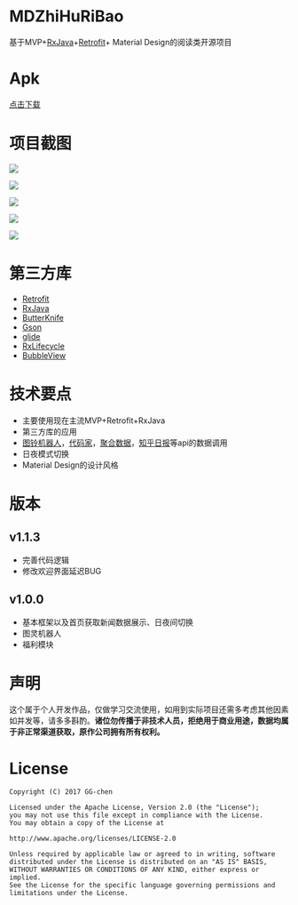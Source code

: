 # MDZhiHuRiBao
基于MVP+[RxJava](https://github.com/ReactiveX/RxJava)+[Retrofit](https://github.com/square/retrofit)+ Material Design的阅读类开源项目


# Apk

[点击下载](/screenshot/xianshi.apk)

# 项目截图

![](/screenshot/01.png)

![](/screenshot/02.png)

![](/screenshot/03.png)

![](/screenshot/04.png)

![](/screenshot/05.png)




# 第三方库
* [Retrofit](https://github.com/square/retrofit)
* [RxJava](https://github.com/ReactiveX/RxJava)
* [ButterKnife](https://github.com/JakeWharton/butterknife)
* [Gson](https://github.com/google/gson)
* [glide](https://github.com/bumptech/glide)
* [RxLifecycle](https://github.com/trello/RxLifecycle)
* [BubbleView](https://github.com/lguipeng/BubbleView)


# 技术要点

* 主要使用现在主流MVP+Retrofit+RxJava
* 第三方库的应用
* [图铃机器人](http://www.tuling123.com)，[代码家](http://gank.io)，[聚合数据](https://www.juhe.cn)，[知乎日报](https://github.com/izzyleung/ZhihuDailyPurify/wiki/%E7%9F%A5%E4%B9%8E%E6%97%A5%E6%8A%A5-API-%E5%88%86%E6%9E%90)等api的数据调用
* 日夜模式切换
* Material Design的设计风格



# 版本

## v1.1.3
* 完善代码逻辑
* 修改欢迎界面延迟BUG


## v1.0.0
 * 基本框架以及首页获取新闻数据展示、日夜间切换
 * 图灵机器人
 * 福利模块




# 声明

这个属于个人开发作品，仅做学习交流使用，如用到实际项目还需多考虑其他因素如并发等，请多多斟酌。**诸位勿传播于非技术人员，拒绝用于商业用途，数据均属于非正常渠道获取，原作公司拥有所有权利。**

# License

	Copyright (C) 2017 GG-chen
	
	Licensed under the Apache License, Version 2.0 (the "License");
	you may not use this file except in compliance with the License.
	You may obtain a copy of the License at
	
	http://www.apache.org/licenses/LICENSE-2.0
	
	Unless required by applicable law or agreed to in writing, software
	distributed under the License is distributed on an "AS IS" BASIS,
	WITHOUT WARRANTIES OR CONDITIONS OF ANY KIND, either express or implied.
	See the License for the specific language governing permissions and
	limitations under the License.